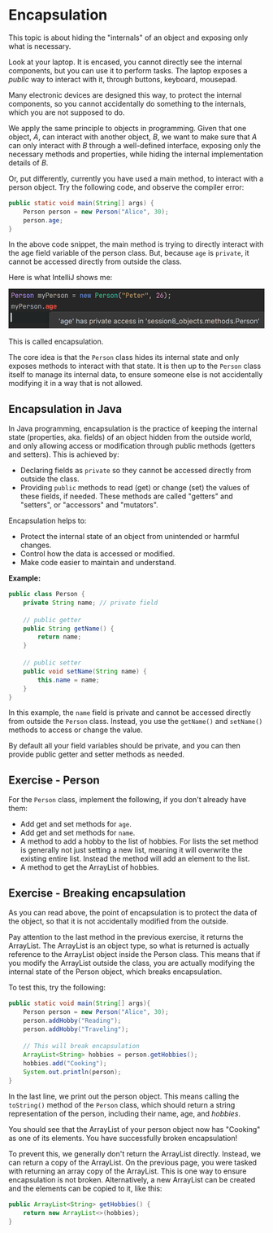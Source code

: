 # Encapsulation

This topic is about hiding the "internals" of an object and exposing only what is necessary. 

Look at your laptop. It is encased, you cannot directly see the internal components, but you can use it to perform tasks. The laptop exposes a _public_ way to interact with it, through buttons, keyboard, mousepad.

Many electronic devices are designed this way, to protect the internal components, so you cannot accidentally do something to the internals, which you are not supposed to do.

We apply the same principle to objects in programming. Given that one object, _A_, can interact with another object, _B_, we want to make sure that _A_ can only interact with _B_ through a well-defined interface, exposing only the necessary methods and properties, while hiding the internal implementation details of _B_. 

Or, put differently, currently you have used a main method, to interact with a person object. Try the following code, and observe the compiler error:

```java
public static void main(String[] args) {
    Person person = new Person("Alice", 30);
    person.age;
}
```

In the above code snippet, the main method is trying to directly interact with the age field variable of the person class. But, because `age` is `private`, it cannot be accessed directly from outside the class.

Here is what IntelliJ shows me:

![private age](Resources/private-age.png)

This is called encapsulation.

The core idea is that the `Person` class hides its internal state and only exposes methods to interact with that state. It is then up to the `Person` class itself to manage its internal data, to ensure someone else is not accidentally modifying it in a way that is not allowed.

## Encapsulation in Java

In Java programming, encapsulation is the practice of keeping the internal state (properties, aka. fields) of an object hidden from the outside world, and only allowing access or modification through public methods (getters and setters). This is achieved by:

- Declaring fields as `private` so they cannot be accessed directly from outside the class.
- Providing `public` methods to read (get) or change (set) the values of these fields, if needed. These methods are called "getters" and "setters", or "accessors" and "mutators".

Encapsulation helps to:
- Protect the internal state of an object from unintended or harmful changes.
- Control how the data is accessed or modified.
- Make code easier to maintain and understand.

**Example:**

```java
public class Person {
    private String name; // private field

    // public getter
    public String getName() {
        return name;
    }

    // public setter
    public void setName(String name) {
        this.name = name;
    }
}
```

In this example, the `name` field is private and cannot be accessed directly from outside the `Person` class. Instead, you use the `getName()` and `setName()` methods to access or change the value.

By default all your field variables should be private, and you can then provide public getter and setter methods as needed.

## Exercise - Person

For the `Person` class, implement the following, if you don't already have them:

- Add get and set methods for `age`.
- Add get and set methods for `name`.
- A method to add a hobby to the list of hobbies. For lists the set method is generally not just setting a new list, meaning it will overwrite the existing entire list. Instead the method will add an element to the list.
- A method to get the ArrayList of hobbies.

## Exercise - Breaking encapsulation

As you can read above, the point of encapsulation is to protect the data of the object, so that it is not accidentally modified from the outside.

Pay attention to the last method in the previous exercise, it returns the ArrayList. The ArrayList is an object type, so what is returned is actually reference to the ArrayList object inside the Person class. This means that if you modify the ArrayList outside the class, you are actually modifying the internal state of the Person object, which breaks encapsulation.

To test this, try the following: 

```java
public static void main(String[] args){
    Person person = new Person("Alice", 30);
    person.addHobby("Reading");
    person.addHobby("Traveling");

    // This will break encapsulation
    ArrayList<String> hobbies = person.getHobbies();
    hobbies.add("Cooking");
    System.out.println(person);
}
```

In the last line, we print out the person object. This means calling the `toString()` method of the `Person` class, which should return a string representation of the person, including their name, age, and _hobbies_.

You should see that the ArrayList of your person object now has "Cooking" as one of its elements. You have successfully broken encapsulation! 

To prevent this, we generally don't return the ArrayList directly. Instead, we can return a copy of the ArrayList. On the previous page, you were tasked with returning an array copy of the ArrayList. This is one way to ensure encapsulation is not broken. Alternatively, a new ArrayList can be created and the elements can be copied to it, like this:

```java
public ArrayList<String> getHobbies() {
    return new ArrayList<>(hobbies);
}
```
